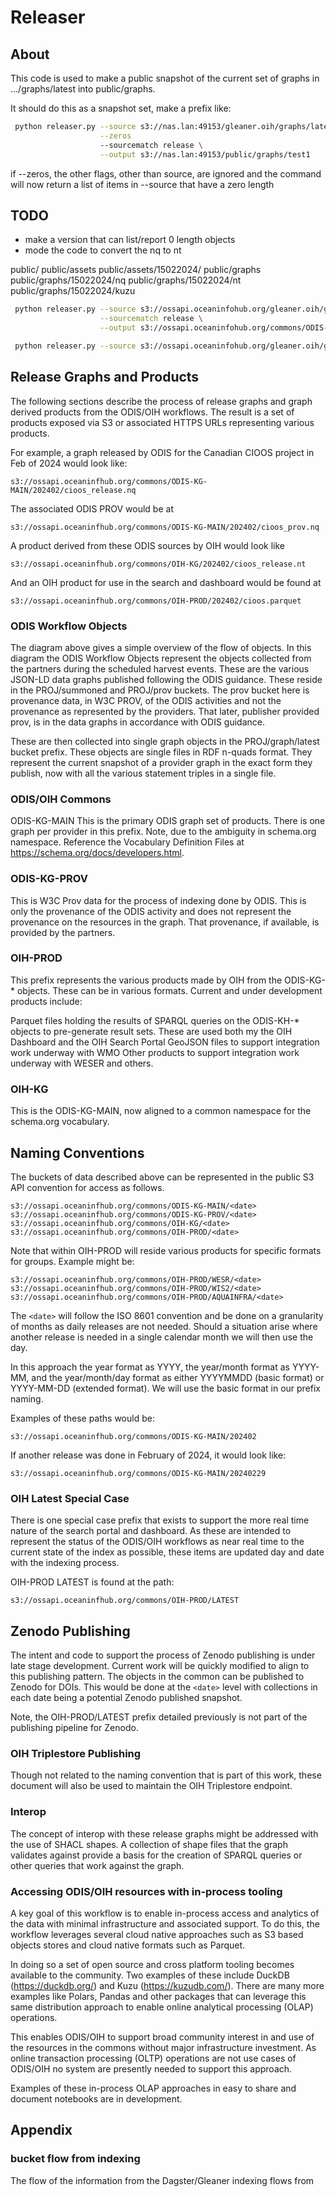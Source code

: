 # Releaser

## About

This code is used to make a public snapshot of the current
set of graphs in .../graphs/latest into public/graphs.

It should do this as a snapshot set, make a prefix like:

```bash
 python releaser.py --source s3://nas.lan:49153/gleaner.oih/graphs/latest \
                    --zeros
                    --sourcematch release \
                    --output s3://nas.lan:49153/public/graphs/test1
```

if --zeros, the other flags, other than source, are ignored and the command will now
return a list of items in --source that have a zero length

## TODO

- make a version that can list/report 0 length objects
- mode the code to convert the nq to nt

public/
public/assets
public/assets/15022024/
public/graphs
public/graphs/15022024/nq
public/graphs/15022024/nt
public/graphs/15022024/kuzu



```bash
 python releaser.py --source s3://ossapi.oceaninfohub.org/gleaner.oih/graphs/latest \
                    --sourcematch release \
                    --output s3://ossapi.oceaninfohub.org/commons/ODIS-KG-MAIN/latest
```

```bash
 python releaser.py --source s3://ossapi.oceaninfohub.org/gleaner.oih/graphs/latest --zeros
```



## Release Graphs and Products

The following sections describe the process of release graphs and graph derived products from the ODIS/OIH workflows. The result is a set of products exposed via S3 or associated HTTPS URLs representing various products.

For example, a graph released by ODIS for the Canadian CIOOS project in Feb of 2024 would look like:

```
s3://ossapi.oceaninfhub.org/commons/ODIS-KG-MAIN/202402/cioos_release.nq
```

The associated ODIS PROV would be at

```
s3://ossapi.oceaninfhub.org/commons/ODIS-KG-MAIN/202402/cioos_prov.nq
```

A product derived from these ODIS sources by OIH would look like

```
s3://ossapi.oceaninfhub.org/commons/OIH-KG/202402/cioos_release.nt
```

And an OIH product for use in the search and dashboard would be found at

```
s3://ossapi.oceaninfhub.org/commons/OIH-PROD/202402/cioos.parquet
```


### ODIS Workflow Objects

The diagram above gives a simple overview of the flow of objects.  In this diagram the ODIS Workflow Objects represent the objects collected from the partners during the scheduled harvest events.  These are the various JSON-LD data graphs published following the ODIS guidance.  These reside in the PROJ/summoned and PROJ/prov buckets. The prov bucket here is provenance data, in W3C PROV, of the ODIS activities and not the provenance as represented by the providers.  That later, publisher provided prov, is in the data graphs in accordance with ODIS guidance. 

These are then collected into single graph objects in the PROJ/graph/latest bucket prefix.  These objects are single files in RDF n-quads format.   They represent the current snapshot of a provider graph in the exact form they publish, now with all the various statement triples in a single file.  

### ODIS/OIH Commons

ODIS-KG-MAIN
This is the primary ODIS graph set of products.  There is one graph per provider in this prefix.  Note, due to the ambiguity in schema.org namespace.   Reference the Vocabulary Definition Files at https://schema.org/docs/developers.html.  

### ODIS-KG-PROV

This is W3C Prov data for the process of indexing done by ODIS.  This is only the provenance of the ODIS activity and does not represent the provenance on the resources in the graph.  That provenance, if available, is provided by the partners.  

### OIH-PROD

This prefix represents the various products made by OIH from the ODIS-KG-* objects.  These can be in various formats.  Current and under development products include:

Parquet files holding the results of SPARQL queries on the ODIS-KH-* objects to pre-generate result sets.  These are used both my the OIH Dashboard and the OIH Search Portal
GeoJSON files to support integration work underway with WMO
Other products to support integration work underway with WESER and others.  

### OIH-KG

This is the ODIS-KG-MAIN, now aligned to a common namespace for the schema.org vocabulary.  

## Naming Conventions

The buckets of data described above can be represented in the public S3 API convention for access as follows. 

```
s3://ossapi.oceaninfhub.org/commons/ODIS-KG-MAIN/<date>
s3://ossapi.oceaninfhub.org/commons/ODIS-KG-PROV/<date>
s3://ossapi.oceaninfhub.org/commons/OIH-KG/<date>
s3://ossapi.oceaninfhub.org/commons/OIH-PROD/<date>
```

Note that within OIH-PROD will reside various products for specific formats for groups.   Example might be:

```
s3://ossapi.oceaninfhub.org/commons/OIH-PROD/WESR/<date>
s3://ossapi.oceaninfhub.org/commons/OIH-PROD/WIS2/<date>
s3://ossapi.oceaninfhub.org/commons/OIH-PROD/AQUAINFRA/<date>
```


The ```<date>``` will follow the ISO 8601 convention and be done on a granularity of months as daily releases are not needed. Should a situation arise where another release is needed in a single calendar month we will then use the day.

In this approach the year format as YYYY, the year/month format as YYYY-MM, and the year/month/day format as either YYYYMMDD (basic format) or YYYY-MM-DD (extended format).  We will use the basic format in our prefix naming.

Examples of these paths would be:

```
s3://ossapi.oceaninfhub.org/commons/ODIS-KG-MAIN/202402
```

If another release was done in February of 2024, it would look like:

```
s3://ossapi.oceaninfhub.org/commons/ODIS-KG-MAIN/20240229
```

### OIH Latest Special Case

There is one special case prefix that exists to support the more real time nature of the search portal and dashboard.  As these are intended to represent the status of the ODIS/OIH workflows as near real time to the current state of the index as possible, these items are updated day and date with the indexing process.  

OIH-PROD LATEST is found at the path:

```
s3://ossapi.oceaninfhub.org/commons/OIH-PROD/LATEST
```

## Zenodo Publishing

The intent and code to support the process of Zenodo publishing is under late stage development.  Current work will be quickly modified to align to this publishing pattern. The objects in the common can be published to Zenodo for DOIs.  This would be done at the ```<date>``` level with collections in each date being a potential Zenodo published snapshot.  

Note, the OIH-PROD/LATEST prefix detailed previously is not part of the publishing pipeline for Zenodo.


### OIH Triplestore Publishing

Though not related to the naming convention that is part of this work, these document will also be 
used to maintain the OIH Triplestore endpoint.


### Interop

The concept of interop with these release graphs might be addressed with the use of SHACL shapes.  A collection of shape files that the graph validates against provide a basis for the creation of SPARQL queries or other queries that work against the graph.

### Accessing ODIS/OIH resources with in-process tooling

A key goal of this workflow is to enable in-process access and analytics of the data with minimal infrastructure and associated support.  To do this, the workflow leverages several cloud native approaches such as S3 based objects stores and cloud native formats such as Parquet.  

In doing so a set of open source and cross platform tooling becomes available to the community.  Two examples of these include DuckDB (https://duckdb.org/) and Kuzu (https://kuzudb.com/).   There are many more examples like Polars, Pandas and other packages that can leverage this same distribution approach to enable online analytical processing (OLAP) operations.

This enables ODIS/OIH to support broad community interest in and use of the resources in the commons without major infrastructure investment.  As online transaction processing (OLTP) operations are not use cases of ODIS/OIH no system are presently needed to support this approach. 

Examples of these in-process OLAP approaches in easy to share and document notebooks are in development.  


## Appendix

### bucket flow from indexing

The flow of the information from the Dagster/Gleaner indexing flows from 

